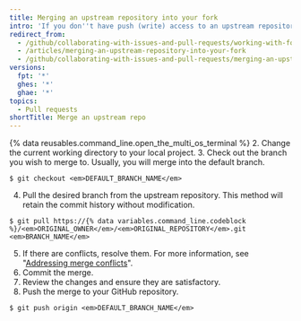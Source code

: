 ```yaml
---
title: Merging an upstream repository into your fork
intro: 'If you don''t have push (write) access to an upstream repository, then you can pull commits from that repository into your own fork.'
redirect_from:
  - /github/collaborating-with-issues-and-pull-requests/working-with-forks/merging-an-upstream-repository-into-your-fork
  - /articles/merging-an-upstream-repository-into-your-fork
  - /github/collaborating-with-issues-and-pull-requests/merging-an-upstream-repository-into-your-fork
versions:
  fpt: '*'
  ghes: '*'
  ghae: '*'
topics:
  - Pull requests
shortTitle: Merge an upstream repo
---
```


{% data reusables.command_line.open_the_multi_os_terminal %}
2. Change the current working directory to your local project.
3. Check out the branch you wish to merge to. Usually, you will merge into the default branch.
  ```shell
  $ git checkout <em>DEFAULT_BRANCH_NAME</em>
  ```
4. Pull the desired branch from the upstream repository. This method will retain the commit history without modification.
  ```shell
  $ git pull https://{% data variables.command_line.codeblock %}/<em>ORIGINAL_OWNER</em>/<em>ORIGINAL_REPOSITORY</em>.git <em>BRANCH_NAME</em>
  ```
5. If there are conflicts, resolve them. For more information, see "[Addressing merge conflicts](/articles/addressing-merge-conflicts)".
6. Commit the merge.
7. Review the changes and ensure they are satisfactory.
8. Push the merge to your GitHub repository.
  ```shell
  $ git push origin <em>DEFAULT_BRANCH_NAME</em>
  ```
